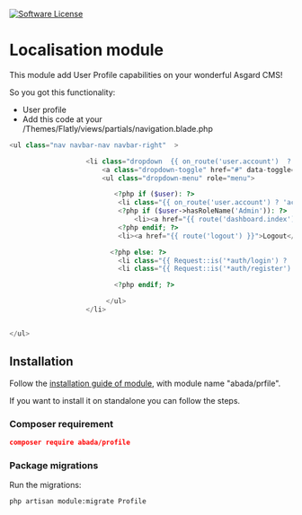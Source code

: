 [![Software License](https://img.shields.io/badge/license-MIT-brightgreen.svg?style=flat-square)](LICENSE.md)

# Localisation module
This module add User Profile capabilities on your wonderful Asgard CMS!

So you got this functionality:
* User profile
* Add this code at your /Themes/Flatly/views/partials/navigation.blade.php
``` php
<ul class="nav navbar-nav navbar-right"  >

                   <li class="dropdown  {{ on_route('user.account')  ? 'active' : '' }}">
                       <a class="dropdown-toggle" href="#" data-toggle="dropdown" role="button">Account</a>
                       <ul class="dropdown-menu" role="menu">

                          <?php if ($user): ?>
                           <li class="{{ on_route('user.account') ? 'active' : '' }}"><a href="{{ route('user.account') }}">Account</a></li>
                           <?php if ($user->hasRoleName('Admin')): ?>
                               <li><a href="{{ route('dashboard.index') }}">Admin</a></li>
                           <?php endif; ?>
                           <li><a href="{{ route('logout') }}">Logout</a></li>

                         <?php else: ?>
                           <li class="{{ Request::is('*auth/login') ? 'active' : ''}}"><a href="{{ route('login') }}">Login</a></li>
                           <li class="{{ Request::is('*auth/register') ? 'active' : ''}}"><a href="{{ route('register') }}">Register</a></li>

                          <?php endif; ?>

                        </ul>
                   </li>


</ul>
```

## Installation
Follow the [installation guide of module](https://asgardcms.com/en/docs/getting-started/installation#installing-modules-and-themes), with module name "abada/prfile".



 If you want to install it on standalone you can follow the steps.

### Composer requirement

``` json
composer require abada/profile
```

### Package migrations

Run the migrations:

``` bash
php artisan module:migrate Profile
```
